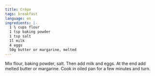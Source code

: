 ```yaml
---
title: Crêpe
tags: breakfast
language: en
ingredients: |-
  1 ½ cups flour
  1 tsp baking powder
  1 tsp salt
  1l milk
  4 eggs
  50g butter or margarine, melted
---
```


Mix flour, baking powder, salt. Then add milk and eggs. At the end add melted butter or margarine. Cook in oiled pan for a few minutes and turn.
